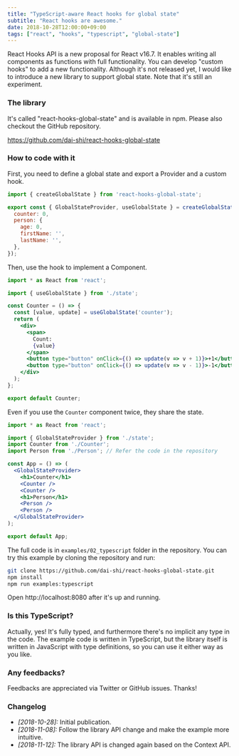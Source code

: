 ```yaml
---
title: "TypeScript-aware React hooks for global state"
subtitle: "React hooks are awesome."
date: 2018-10-28T12:00:00+09:00
tags: ["react", "hooks", "typescript", "global-state"]
---
```


React Hooks API is a new proposal for React v16.7. It enables writing all components as functions with full functionality. You can develop "custom hooks" to add a new functionality. Although it's not released yet, I would like to introduce a new library to support global state. Note that it's still an experiment.

### The library

It's called "react-hooks-global-state" and is available in npm. Please also checkout the GitHub repository.

https://github.com/dai-shi/react-hooks-global-state

### How to code with it

First, you need to define a global state and export a Provider and a custom hook.

```javascript
import { createGlobalState } from 'react-hooks-global-state';

export const { GlobalStateProvider, useGlobalState } = createGlobalState({
  counter: 0,
  person: {
    age: 0,
    firstName: '',
    lastName: '',
  },
});
```

Then, use the hook to implement a Component.

```jsx
import * as React from 'react';

import { useGlobalState } from './state';

const Counter = () => {
  const [value, update] = useGlobalState('counter');
  return (
    <div>
      <span>
        Count:
        {value}
      </span>
      <button type="button" onClick={() => update(v => v + 1)}>+1</button>
      <button type="button" onClick={() => update(v => v - 1)}>-1</button>
    </div>
  );
};

export default Counter;
```

Even if you use the `Counter` component twice, they share the state.

```jsx
import * as React from 'react';

import { GlobalStateProvider } from './state';
import Counter from './Counter';
import Person from './Person'; // Refer the code in the repository

const App = () => (
  <GlobalStateProvider>
    <h1>Counter</h1>
    <Counter />
    <Counter />
    <h1>Person</h1>
    <Person />
    <Person />
  </GlobalStateProvider>
);

export default App;
```

The full code is in `examples/02_typescript` folder in the repository. You can try this example by cloning the repository and run:

```bash
git clone https://github.com/dai-shi/react-hooks-global-state.git
npm install
npm run examples:typescript
```

Open http://localhost:8080 after it's up and running.

### Is this TypeScript?

Actually, yes! It's fully typed, and furthermore there's no implicit any type in the code. The example code is written in TypeScript, but the library itself is written in JavaScript with type definitions, so you can use it either way as you like.

### Any feedbacks?

Feedbacks are appreciated via Twitter or GitHub issues. Thanks!

### Changelog

- _[2018-10-28]:_ Initial publication.
- _[2018-11-08]:_ Follow the library API change and make the example more intuitive.
- _[2018-11-12]:_ The library API is changed again based on the Context API.
